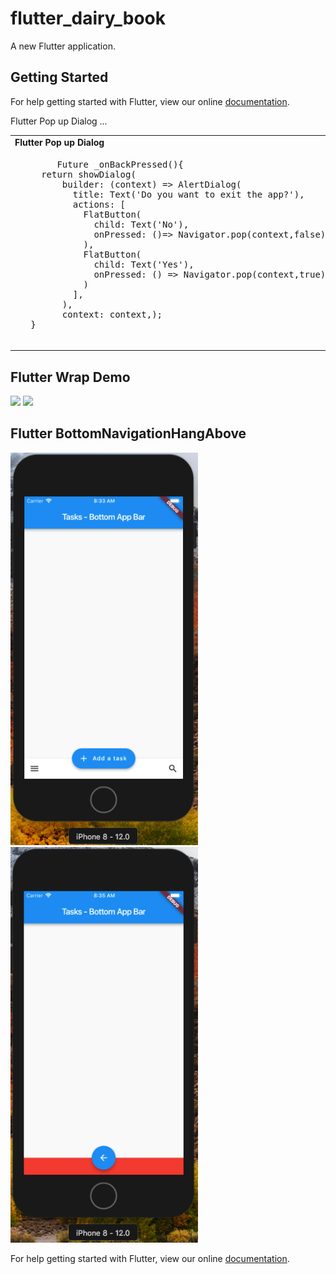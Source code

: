 # flutter_dairy_book

A new Flutter application.

## Getting Started

For help getting started with Flutter, view our online
[documentation](https://flutter.io/).


Flutter Pop up Dialog ...


<table>
 <tr><td> <b>Flutter Pop up Dialog</b> </td></tr>
  </tr>    
  <tr>
    <td>
      <pre>
        Future<bool> _onBackPressed(){
     return showDialog(
         builder: (context) => AlertDialog(
           title: Text('Do you want to exit the app?'),
           actions: <Widget>[
             FlatButton(
               child: Text('No'),
               onPressed: ()=> Navigator.pop(context,false),
             ),
             FlatButton(
               child: Text('Yes'),
               onPressed: () => Navigator.pop(context,true),
             )
           ],
         ),
         context: context,);
   }
      </pre>
    </td><td><img src="https://user-images.githubusercontent.com/20367660/47273464-70eacb80-d5b6-11e8-8a74-e3a8caeb13f1.gif" width=200></td>
    </tr>
  </table>
  
## Flutter Wrap Demo

<tr> <td> <img src="https://user-images.githubusercontent.com/20367660/47302204-b6ed7100-d642-11e8-8eac-009f3c6d0058.gif" width=300> </td>
 <td><img src="https://user-images.githubusercontent.com/20367660/47583825-6778af00-d97a-11e8-81c0-0a499f21338e.png" width=300>
</td>
</tr>

## Flutter BottomNavigationHangAbove
<div align="left">
    <img src="/screen_shot/Screen Shot 2018-12-10 at 8.33.40 AM.png" width="300px"</img> 	  
    <img src="/screen_shot/Screen Shot 2018-12-10 at 8.35.20 AM.png" width="300px"</img> 
</div>

 

 
 


 

For help getting started with Flutter, view our online
[documentation](https://flutter.io/).


